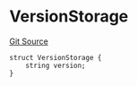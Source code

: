 # VersionStorage
[Git Source](https://github.com/thrackle-io/forte-rules-engine/blob/6da66dae531fe9b9e3ff74f1c472024c95ff4417/src/protocol/diamond/VersionFacetLib.sol)


```solidity
struct VersionStorage {
    string version;
}
```

